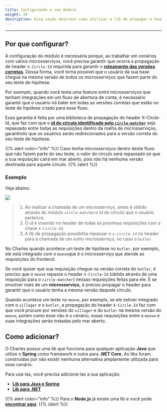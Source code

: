```yaml
---
title: Configurando o seu módulo
weight: 39
description: Essa seção descreve como utilizar a lib de propagar o header "X-Circle-Id"
---
```


---

## Por que configurar? 

A configuração do módulo é necessária porque, ao trabalhar em cenários com vários microsserviços, você precisa garantir que ocorra a propagação de header `X-Circle-Id` requirida para garantir o [**roteamento das versões corretas**](/pt/referência/circle-matcher/). Dessa forma, você torna possível que o usuário da sua base chegue na mesma versão de todos os microsserviços que fazem parte do seu teste de hipótese.

Por exemplo, quando você testa uma feature entre microsserviços que tenham integrações em um fluxo de abertura de conta, é necessário garantir que o usuário irá bater em todas as versões corretas que estão no teste de hipótese criado para esse fluxo.

Essa garantia é feita por uma biblioteca de propagação do header X-Circle-Id, que faz com que o [**id do círculo identificado pelo `circle-matcher`**](/pt/referência/circle-matcher/) seja repassado entre todas as requisições dentro da malha de microsserviços, garantindo que os usuários serão redirecionados para a versão correta do seu teste de hipótese.

{{% alert color="info" %}}
Caso tenha microsserviços dentro deste fluxo que não fazem parte do seu teste, o valor do círculo será repassado só que a sua requisição cairá em mar aberto, pois não há nenhuma versão destinada para aquele círculo. 
{{% /alert %}}

### **Exemplo**

Veja abaixo: 

![](/shared/header-propagation-ptbr-v2.png)

> 1. Ao realizar a chamada de um microsserviço, antes é obtido através do módulo `circle-matcher`o id do círculo que o usuário pertence.
> 2. O id é inserido no header de todas as próximas requisições com a chave `X-Circle-Id`.
> 3. A lib de propagação possibilita repassar o `x-circle-id` no header para a chamada de um outro microsserviço, no caso o `butler`.

No Charles quando acontece um teste de hipótese no `butler`, por exemplo, ele está integrado com o `moove`que é o microsserviço que atende as requisições do frontend. 

Se você quiser que sua requisição chegue na versão correta do `butler`, é preciso que o `moove` repasse o header `X-Circle-Id` \(obtido através de uma requisição para o `circle-matcher`\) nessas requisições feitas para ele. E se envolver mais de um **microsserviço,** é preciso propagar o header para garantir que o usuário tenha a mesma versão daquele círculo.

Quando acontece um teste no `moove`, por exemplo, se ele estiver integrado com o `villager` e o `butler`, a propagação do header `X-Circle-Id` faz com que você procure por versões do `villager` e do `butler` na mesma versão do `moove`, porém como esse não é o cenário, essas requisições entre o `moove` e suas integrações serão tratadas pelo mar aberto.

## Como adicionar? 

O Charles possui uma lib que funciona para qualquer aplicação **Java** que utilize o **Spring** como framework e outra para **.NET Core.** As libs foram construídas por não existir nenhuma alternativa amplamente utilizada para esse cenário. 

Para usá-las, você precisa adicioná-las a sua aplicação:

* [**Lib para Java e Spring** ](https://github.com/ZupIT/charlescd/tree/master/tracing/spring)
* [**Lib para .NET**](https://github.com/ZupIT/charlescd/tree/master/tracing/dotnet-core%20)

{{% alert color="info" %}}
Para o **Node.js** já existe uma lib e você pode [**encontrar aqui**](https://www.npmjs.com/package/hpropagate). 
{{% /alert %}}
